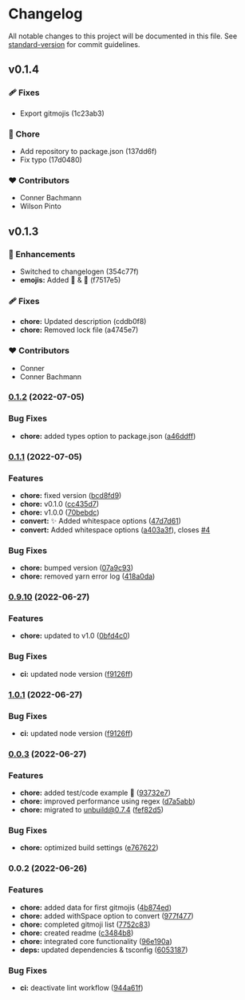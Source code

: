 # Changelog

All notable changes to this project will be documented in this file. See [standard-version](https://github.com/conventional-changelog/standard-version) for commit guidelines.

## v0.1.4


### 🩹 Fixes

  - Export gitmojis (1c23ab3)

### 🏡 Chore

  - Add repository to package.json (137dd6f)
  - Fix typo (17d0480)

### ❤️  Contributors

- Conner Bachmann
- Wilson Pinto

## v0.1.3


### 🚀 Enhancements

  - Switched to changelogen (354c77f)
  - **emojis:** Added 🧵 & 🦺 (f7517e5)

### 🩹 Fixes

  - **chore:** Updated description (cddb0f8)
  - **chore:** Removed lock file (a4745e7)

### ❤️  Contributors

- Conner
- Conner Bachmann

### [0.1.2](https://github.com/Intevel/convert-gitmoji/compare/v0.1.1...v0.1.2) (2022-07-05)


### Bug Fixes

* **chore:** added types option to package.json ([a46ddff](https://github.com/Intevel/convert-gitmoji/commit/a46ddff1d097c36b48e2fe66cb6dec54a9df9f75))

### [0.1.1](https://github.com/Intevel/convert-gitmoji/compare/v0.9.10...v0.1.1) (2022-07-05)


### Features

* **chore:** fixed version ([bcd8fd9](https://github.com/Intevel/convert-gitmoji/commit/bcd8fd971bcbacb936ffa93fa2799cc66af7e266))
* **chore:** v0.1.0 ([cc435d7](https://github.com/Intevel/convert-gitmoji/commit/cc435d7ba710cdb94f1c07121fa002877ba74a63))
* **chore:** v1.0.0 ([70bebdc](https://github.com/Intevel/convert-gitmoji/commit/70bebdcb8bd74b813692121fc37ff3e34b4f4001))
* **convert:** :sparkles:  Added whitespace options ([47d7d61](https://github.com/Intevel/convert-gitmoji/commit/47d7d610f65d96ea891d012d7580e1239ee20d9d))
* **convert:** Added whitespace options ([a403a3f](https://github.com/Intevel/convert-gitmoji/commit/a403a3fda1334a750bc13d0a672c672917b7adb3)), closes [#4](https://github.com/Intevel/convert-gitmoji/issues/4)


### Bug Fixes

* **chore:** bumped version ([07a9c93](https://github.com/Intevel/convert-gitmoji/commit/07a9c93820a42d0f58bb3b08f2b4da4afc9bdf02))
* **chore:** removed yarn error log ([418a0da](https://github.com/Intevel/convert-gitmoji/commit/418a0da789beb28757208d42ade07ca8af741cf8))

### [0.9.10](https://github.com/Intevel/convert-gitmoji/compare/v0.0.3...v0.9.10) (2022-06-27)


### Features

* **chore:** updated to v1.0 ([0bfd4c0](https://github.com/Intevel/convert-gitmoji/commit/0bfd4c055c4932913a916f1842898ae178bac010))


### Bug Fixes

* **ci:** updated node version ([f9126ff](https://github.com/Intevel/convert-gitmoji/commit/f9126ffb23f55f0739c0e5bff9f123021e1bc2a2))

### [1.0.1](https://github.com/Intevel/convert-gitmoji/compare/v0.0.3...v1.0.1) (2022-06-27)


### Bug Fixes

* **ci:** updated node version ([f9126ff](https://github.com/Intevel/convert-gitmoji/commit/f9126ffb23f55f0739c0e5bff9f123021e1bc2a2))

### [0.0.3](https://github.com/Intevel/convert-gitmoji/compare/v0.0.2...v0.0.3) (2022-06-27)


### Features

* **chore:** added test/code example :memo: ([93732e7](https://github.com/Intevel/convert-gitmoji/commit/93732e7baa6b29e5e02f12a7edbc6370dfc6bff8))
* **chore:** improved performance using regex ([d7a5abb](https://github.com/Intevel/convert-gitmoji/commit/d7a5abb41161f907a0cedb5a40e833bec6c952c7))
* **chore:** migrated to unbuild@0.7.4 ([fef82d5](https://github.com/Intevel/convert-gitmoji/commit/fef82d5f934f4b75231f5df2f47642ae1823fd20))


### Bug Fixes

* **chore:** optimized build settings ([e767622](https://github.com/Intevel/convert-gitmoji/commit/e767622bf7634efcb6f2ce63bc2369e2478b6bdf))

### 0.0.2 (2022-06-26)


### Features

* **chore:** added data for first gitmojis ([4b874ed](https://github.com/Intevel/convert-gitmoji/commit/4b874ed4373768a54d1ba79ddb09ea62bc35d3ef))
* **chore:** added withSpace option to convert ([977f477](https://github.com/Intevel/convert-gitmoji/commit/977f4776046755265de911bc1d3430bbd5d52e28))
* **chore:** completed gitmoji list ([7752c83](https://github.com/Intevel/convert-gitmoji/commit/7752c83e85bddc70f0b98de2e0af20c15036abdc))
* **chore:** created readme ([c3484b8](https://github.com/Intevel/convert-gitmoji/commit/c3484b81ef3d97759ddf7033e000762cc2945b17))
* **chore:** integrated core functionality ([96e190a](https://github.com/Intevel/convert-gitmoji/commit/96e190a1d48ead3f7bef77917d4d3e3f47fab3e3))
* **deps:** updated dependencies & tsconfig ([6053187](https://github.com/Intevel/convert-gitmoji/commit/6053187315939d05d4bd1d8d442c7db09f5b5974))


### Bug Fixes

* **ci:** deactivate lint workflow ([944a61f](https://github.com/Intevel/convert-gitmoji/commit/944a61f039bd71d52bf101fb046b8dd30ec1ba10))
